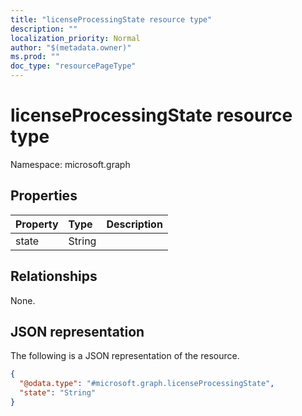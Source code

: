 ```yaml
---
title: "licenseProcessingState resource type"
description: ""
localization_priority: Normal
author: "$(metadata.owner)"
ms.prod: ""
doc_type: "resourcePageType"
---
```


# licenseProcessingState resource type

Namespace: microsoft.graph

## Properties

| Property | Type   | Description |
| :------- | :----- | :---------- |
| state    | String |             |

## Relationships

None.

## JSON representation

The following is a JSON representation of the resource.

<!-- {
  "blockType": "resource",
  "@odata.type": "microsoft.graph.licenseProcessingState",
}
-->

```json
{
  "@odata.type": "#microsoft.graph.licenseProcessingState",
  "state": "String"
}
```
